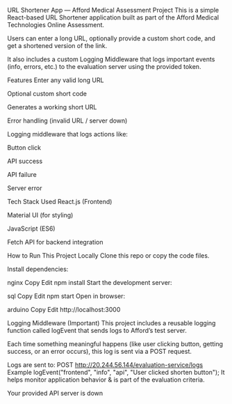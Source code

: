 URL Shortener App — Afford Medical Assessment Project
This is a simple React-based URL Shortener application built as part of the Afford Medical Technologies Online Assessment.

Users can enter a long URL, optionally provide a custom short code, and get a shortened version of the link.

It also includes a custom Logging Middleware that logs important events (info, errors, etc.) to the evaluation server using the provided token.

Features
Enter any valid long URL

 Optional custom short code

 Generates a working short URL

 Error handling (invalid URL / server down)

 Logging middleware that logs actions like:

Button click

API success

API failure

Server error

Tech Stack Used
React.js (Frontend)

Material UI (for styling)

JavaScript (ES6)

Fetch API for backend integration


How to Run This Project Locally
Clone this repo or copy the code files.

Install dependencies:

nginx
Copy
Edit
npm install
Start the development server:

sql
Copy
Edit
npm start
Open in browser:

arduino
Copy
Edit
http://localhost:3000


Logging Middleware (Important)
This project includes a reusable logging function called logEvent that sends logs to Afford’s test server.

Each time something meaningful happens (like user clicking button, getting success, or an error occurs), this log is sent via a POST request.



 Logs are sent to:
POST http://20.244.56.144/evaluation-service/logs
Example 
logEvent("frontend", "info", "api", "User clicked shorten button");
It helps monitor application behavior & is part of the evaluation criteria.

Your provided API server is down
